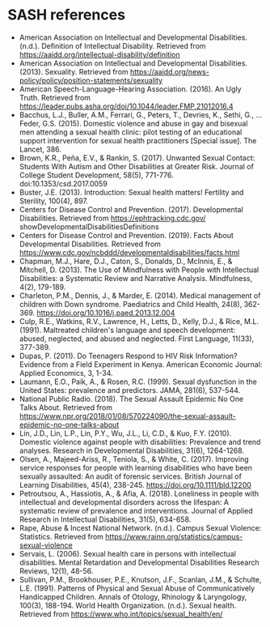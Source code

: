 # SASH references

- American Association on Intellectual and Developmental Disabilities. (n.d.). 	Definition of Intellectual Disability. Retrieved from https://aaidd.org/intellectual-disability/definition
- American Association on Intellectual and Developmental Disabilities. (2013). 	Sexuality. Retrieved from https://aaidd.org/news-policy/policy/position-statements/sexuality
- American Speech-Language-Hearing Association. (2016). An Ugly Truth. Retrieved from https://leader.pubs.asha.org/doi/10.1044/leader.FMP.21012016.4
- Bacchus, L.J., Buller, A.M., Ferrari, G., Peters, T., Devries, K., Sethi, G., … Feder, 	G.S. (2015). Domestic violence and abuse in gay and bisexual men 	attending a sexual health clinic: pilot testing of an educational support intervention for sexual health practitioners [Special issue]. The Lancet, 386.
- Brown, K.R., Peña, E.V., & Rankin, S. (2017). Unwanted Sexual Contact: Students With Autism and Other Disabilities at Greater Risk. Journal of College Student Development, 58(5), 771-776. doi:10.1353/csd.2017.0059
- Buster, J.E. (2013). Introduction: Sexual health matters! Fertility and Sterility, 100(4), 897.
- Centers for Disease Control and Prevention. (2017). Developmental Disabilities. Retrieved from https://ephtracking.cdc.gov/	showDevelopmentalDisabilitiesDefinitions
- Centers for Disease Control and Prevention. (2019). Facts About Developmental Disabilities. Retrieved from https://www.cdc.gov/ncbddd/developmentaldisabilities/facts.html
- Chapman, M.J., Hare, D.J., Caton, S., Donalds, D., McInnis, E., & Mitchell, D. (2013). The Use of Mindfulness with People with Intellectual Disabilities: a Systematic Review and Narrative Analysis. Mindfulness, 	4(2), 179-189.
- Charleton, P.M., Dennis, J., & Marder, E. (2014). Medical management of children with Down syndrome. Paediatrics and Child Health, 24(8), 362-369. https://doi.org/10.1016/j.paed.2013.12.004
- Culp, R.E., Watkins, R.V., Lawrence, H., Letts, D., Kelly, D.J., & Rice, M.L. (1991). Maltreated children's language and speech development: abused, neglected, and abused and neglected. First Language, 11(33), 377-389.
- Dupas, P. (2011). Do Teenagers Respond to HIV Risk Information? Evidence from a Field Experiment in Kenya. American Economic Journal: Applied Economics, 3, 1-34.
- Laumann, E.O., Paik, A., & Rosen, R.C. (1999). Sexual dysfunction in the United States: prevalence and predictors. JAMA, 281(6), 537-544.
- National Public Radio. (2018). The Sexual Assault Epidemic No One Talks About. Retrieved from https://www.npr.org/2018/01/08/570224090/the-sexual-assault-epidemic-no-one-talks-about
- Lin, J.D., Lin, L.P., Lin, P.Y., Wu, J.L., Li, C.D., & Kuo, F.Y. (2010). Domestic violence against people with disabilities: Prevalence and trend analyses. Research in Developmental Disabilities, 31(6), 1264-1268.
- Olsen, A., Majeed-Ariss, R., Teniola, S., & White, C. (2017). Improving service responses for people with learning disabilities who have been sexually 	assaulted: An audit of forensic services. British Journal of Learning Disabilities, 45(4), 238-245. https://doi.org/10.1111/bld.12200
- Petroutsou, A., Hassiotis, A., & Afia, A. (2018). Loneliness in people with intellectual and developmental disorders across the lifespan: A systematic review of prevalence and interventions. Journal of Applied Research in Intellectual Disabilities, 31(5), 634-658.
- Rape, Abuse & Incest National Network. (n.d.). Campus Sexual Violence: Statistics. Retrieved from https://www.rainn.org/statistics/campus-sexual-violence
- Servais, L. (2006). Sexual health care in persons with intellectual disabilities. Mental Retardation and Developmental Disabilities Research Reviews, 12(1), 48-56.
- Sullivan, P.M., Brookhouser, P.E., Knutson, J.F., Scanlan, J.M., & Schulte, L.E. (1991). Patterns of Physical and Sexual Abuse of Communicatively Handicapped Children. Annals of Otology, Rhinology & Laryngology, 100(3), 188-194. World Health Organization. (n.d.). Sexual health. Retrieved from https://www.who.int/topics/sexual_health/en/


